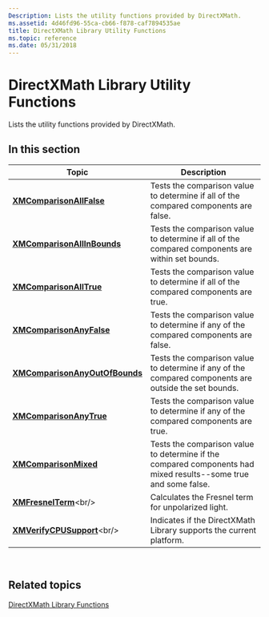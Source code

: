 ```yaml
---
Description: Lists the utility functions provided by DirectXMath.
ms.assetid: 4d46fd96-55ca-cb66-f878-caf7894535ae
title: DirectXMath Library Utility Functions
ms.topic: reference
ms.date: 05/31/2018
---
```


# DirectXMath Library Utility Functions

Lists the utility functions provided by DirectXMath.

## In this section



| Topic                                                                       | Description                                                                                                                |
|-----------------------------------------------------------------------------|----------------------------------------------------------------------------------------------------------------------------|
| [**XMComparisonAllFalse**](/windows/desktop/api/DirectXMath/nf-directxmath-xmcomparisonallfalse)<br/>             | Tests the comparison value to determine if all of the compared components are false.<br/>                            |
| [**XMComparisonAllInBounds**](/windows/desktop/api/DirectXMath/nf-directxmath-xmcomparisonallinbounds)<br/>       | Tests the comparison value to determine if all of the compared components are within set bounds.<br/>                |
| [**XMComparisonAllTrue**](/windows/desktop/api/DirectXMath/nf-directxmath-xmcomparisonalltrue)<br/>               | Tests the comparison value to determine if all of the compared components are true.<br/>                             |
| [**XMComparisonAnyFalse**](/windows/desktop/api/DirectXMath/nf-directxmath-xmcomparisonanyfalse)<br/>             | Tests the comparison value to determine if any of the compared components are false.<br/>                            |
| [**XMComparisonAnyOutOfBounds**](/windows/desktop/api/DirectXMath/nf-directxmath-xmcomparisonanyoutofbounds)<br/> | Tests the comparison value to determine if any of the compared components are outside the set bounds.<br/>           |
| [**XMComparisonAnyTrue**](/windows/desktop/api/DirectXMath/nf-directxmath-xmcomparisonanytrue)<br/>               | Tests the comparison value to determine if any of the compared components are true.<br/>                             |
| [**XMComparisonMixed**](/windows/desktop/api/DirectXMath/nf-directxmath-xmcomparisonmixed)<br/>                   | Tests the comparison value to determine if the compared components had mixed results--some true and some false.<br/> |
| [**XMFresnelTerm**](https://msdn.microsoft.com/library/Ee419648(v=VS.85).aspx)<br/>                           | Calculates the Fresnel term for unpolarized light.<br/>                                                              |
| [**XMVerifyCPUSupport**](https://msdn.microsoft.com/library/Ee421398(v=VS.85).aspx)<br/>                 | Indicates if the DirectXMath Library supports the current platform.<br/>                                             |



 

## Related topics

<dl> <dt>

[DirectXMath Library Functions](ovw-xnamath-reference-functions.md)
</dt> </dl>

 

 




